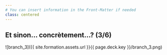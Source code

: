 ```yaml
---
# You can insert information in the Front-Matter if needed
class: centered
---
```

## Et sinon... concrètement...? (3/6)

![branch_3]({{ site.formation.assets.url }}{{ page.deck.key }}/branch_3.png)
